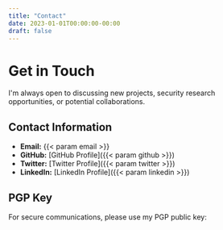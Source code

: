 ```yaml
---
title: "Contact"
date: 2023-01-01T00:00:00-00:00
draft: false
---
```


# Get in Touch

I'm always open to discussing new projects, security research opportunities, or potential collaborations.

## Contact Information

- **Email:** {{< param email >}}
- **GitHub:** [GitHub Profile]({{< param github >}})
- **Twitter:** [Twitter Profile]({{< param twitter >}})
- **LinkedIn:** [LinkedIn Profile]({{< param linkedin >}})

## PGP Key

For secure communications, please use my PGP public key:

